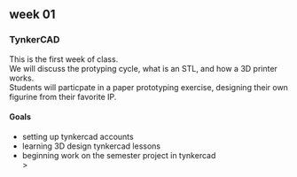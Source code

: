 <h2>week 01</h2>
<h3>TynkerCAD</h3>
<p>This is the first week of class. <br>
We will discuss the protyping cycle, what is an STL, and how a 3D printer works.<br>
Students will particpate in a paper prototyping exercise, designing their own figurine from their favorite IP.</p>
<h4>Goals</h4>
<ul><li>setting up tynkercad accounts</li><li>learning 3D design tynkercad lessons<li>beginning work on the semester project in tynkercad</li>></ul>

